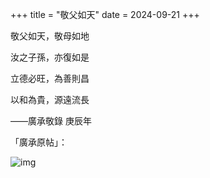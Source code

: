 +++
title = "敬父如天"
date = 2024-09-21
+++

敬父如天，敬母如地

汝之子孫，亦復如是

立德必旺，為善則昌

以和為貴，源遠流長

——廣承敬錄
庚辰年



「廣承原帖」：

![img](https://linxz-aliyun.oss-cn-shenzhen.aliyuncs.com/images/respect.png)